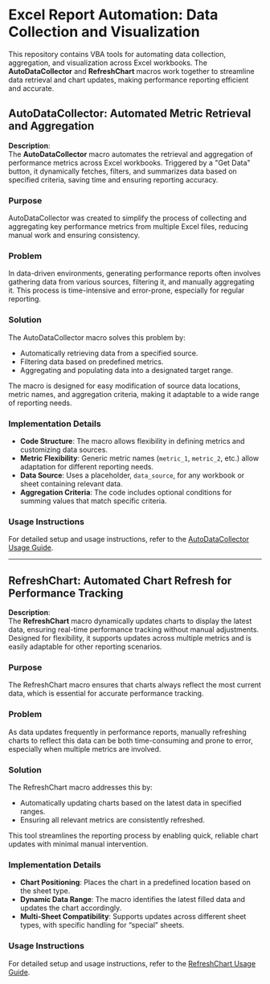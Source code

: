 # Excel Report Automation: Data Collection and Visualization

This repository contains VBA tools for automating data collection, aggregation, and visualization across Excel workbooks. The **AutoDataCollector** and **RefreshChart** macros work together to streamline data retrieval and chart updates, making performance reporting efficient and accurate.

## AutoDataCollector: Automated Metric Retrieval and Aggregation

**Description**:  
The **AutoDataCollector** macro automates the retrieval and aggregation of performance metrics across Excel workbooks. Triggered by a "Get Data" button, it dynamically fetches, filters, and summarizes data based on specified criteria, saving time and ensuring reporting accuracy.

### Purpose

AutoDataCollector was created to simplify the process of collecting and aggregating key performance metrics from multiple Excel files, reducing manual work and ensuring consistency.

### Problem

In data-driven environments, generating performance reports often involves gathering data from various sources, filtering it, and manually aggregating it. This process is time-intensive and error-prone, especially for regular reporting.

### Solution

The AutoDataCollector macro solves this problem by:
- Automatically retrieving data from a specified source.
- Filtering data based on predefined metrics.
- Aggregating and populating data into a designated target range.

The macro is designed for easy modification of source data locations, metric names, and aggregation criteria, making it adaptable to a wide range of reporting needs.

### Implementation Details

- **Code Structure**: The macro allows flexibility in defining metrics and customizing data sources.
- **Metric Flexibility**: Generic metric names (`metric_1`, `metric_2`, etc.) allow adaptation for different reporting needs.
- **Data Source**: Uses a placeholder, `data_source`, for any workbook or sheet containing relevant data.
- **Aggregation Criteria**: The code includes optional conditions for summing values that match specific criteria.

### Usage Instructions

For detailed setup and usage instructions, refer to the [AutoDataCollector Usage Guide](docs/AutoDataCollector_usage_example.md).

---

## RefreshChart: Automated Chart Refresh for Performance Tracking

**Description**:  
The **RefreshChart** macro dynamically updates charts to display the latest data, ensuring real-time performance tracking without manual adjustments. Designed for flexibility, it supports updates across multiple metrics and is easily adaptable for other reporting scenarios.

### Purpose

The RefreshChart macro ensures that charts always reflect the most current data, which is essential for accurate performance tracking.

### Problem

As data updates frequently in performance reports, manually refreshing charts to reflect this data can be both time-consuming and prone to error, especially when multiple metrics are involved.

### Solution

The RefreshChart macro addresses this by:
- Automatically updating charts based on the latest data in specified ranges.
- Ensuring all relevant metrics are consistently refreshed.

This tool streamlines the reporting process by enabling quick, reliable chart updates with minimal manual intervention.

### Implementation Details

- **Chart Positioning**: Places the chart in a predefined location based on the sheet type.
- **Dynamic Data Range**: The macro identifies the latest filled data and updates the chart accordingly.
- **Multi-Sheet Compatibility**: Supports updates across different sheet types, with specific handling for “special” sheets.

### Usage Instructions

For detailed setup and usage instructions, refer to the [RefreshChart Usage Guide](docs/RefreshChart_usage_example.md).
